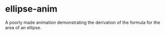 # ellipse-anim

A poorly made animation demonstrating the derivation of the formula for the area of an ellipse.
